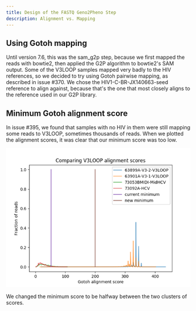```yaml
---
title: Design of the FASTQ Geno2Pheno Step
description: Alignment vs. Mapping
---
```


## Using Gotoh mapping ##
Until version 7.6, this was the sam_g2p step, because we first mapped the reads
with bowtie2, then applied the G2P algorithm to bowtie2's SAM output. Some of
the V3LOOP samples mapped very badly to the HIV references, so we decided to try
using Gotoh pairwise mapping, as described in issue #370. We chose the
HIV1-C-BR-JX140663-seed reference to align against, because that's the one that
most closely aligns to the reference used in our G2P library.

## Minimum Gotoh alignment score ##
In issue #395, we found that samples with no HIV in them were still mapping
some reads to V3LOOP, sometimes thousands of reads. When we plotted the
alignment scores, it was clear that our minimum score was too low.

![Alignment scores](../images/v3loop_alignment_scores.png)

We changed the minimum score to be halfway between the two clusters of scores.